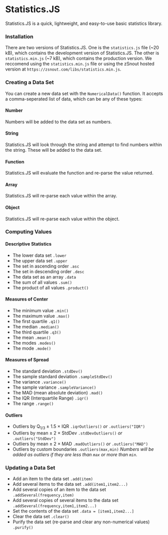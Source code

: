 # Statistics.JS

Statistics.JS is a quick, lightweight, and easy-to-use basic statistics library.

### Installation

There are two versions of Statistics.JS. One is the `statistics.js` file (~20 kB), which contains the development version of Statistics.JS. The other is `statistics.min.js` (~7 kB), which contains the production version. We reccomend using the `statistics.min.js` file or using the zSnout hosted version at `https://zsnout.com/libs/statistics.min.js`.

### Creating a Data Set

You can create a new data set with the `NumericalData()` function. It accepts a comma-seperated list of data, which can be any of these types:

#### Number

Numbers will be added to the data set as numbers.

#### String

Statistics.JS will look through the string and attempt to find numbers within the string. These will be added to the data set.

#### Function

Statistics.JS will evaluate the function and re-parse the value returned.

#### Array

Statistics.JS will re-parse each value within the array.

#### Object

Statistics.JS will re-parse each value within the object.

### Computing Values

#### Descriptive Statistics

 - The lower data set `.lower`
 - The upper data set `.upper`
 - The set in ascending order `.asc`
 - The set in descending order `.desc`
 - The data set as an array `.data`
 - The sum of all values `.sum()`
 - The product of all values `.product()`

#### Measures of Center

 - The minimum value `.min()`
 - The maximum value `.max()`
 - The first quartile `.q1()`
 - The median `.median()`
 - The third quartile `.q3()`
 - The mean `.mean()`
 - The modes `.modes()`
 - The mode `.mode()`

#### Measures of Spread

 - The standard deviation `.stdDev()`
 - The sample standard deviation `.sampleStdDev()`
 - The variance `.variance()`
 - The sample variance `.sampleVariance()`
 - The MAD (mean absolute deviation) `.mad()`
 - The IQR (Interquartile Range) `.iqr()`
 - The range `.range()`

#### Outliers

 - Outliers by Q<sub>1/3</sub> ± 1.5 × IQR `.iqrOutliers()` *or* `.outliers("IQR")`
 - Outliers by mean ± 2 × StdDev `.stdDevOutliers()` *or* `.outliers("StdDev")`
 - Outliers by mean ± 2 × MAD `.madOutliers()` *or* `.outliers("MAD")`
 - Outliers by custom boundaries `.outliers(max,min)` *Numbers will be added as outliers if they are less than `max` or more than `min`.*

### Updating a Data Set

 - Add an item to the data set `.add(item)`
 - Add several items to the data set `.add(item1,item2...)`
 - Add several copies of an item to the data set `.addSeveral(frequency,item)`
 - Add several copies of several items to the data set `.addSeveral(frequency,item1,item2...)`
 - Set the contents of the data set `.data = [item1,item2...]`
 - Clear the data set `.clear()`
 - Purify the data set (re-parse and clear any non-numerical values) `.purify()`
